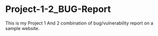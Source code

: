 # Project-1-2_BUG-Report
This is my Project 1 And 2 combination of bug/vulnerability report on a sample website.
